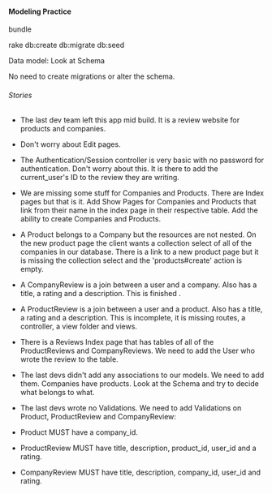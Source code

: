 #### Modeling Practice

bundle

rake db:create db:migrate db:seed

Data model: Look at Schema

No need to create migrations or alter the schema.

###### Stories

- The last dev team left this app mid build. It is a review website for products and companies.

- Don't worry about Edit pages.

- The Authentication/Session controller is very basic with no password for authentication. Don't worry about this. It is there to add the current_user's ID to the review they are writing.

- We are missing some stuff for Companies and Products. There are Index pages but that is it. Add Show Pages for Companies and Products that link from their name in the index page in their respective table. Add the ability to create Companies and Products.

- A Product belongs to a Company but the resources are not nested. On the new product page the client wants a collection select of all of the companies in our database. There is a link to a new product page but it is missing the collection select and the 'products#create' action is empty.

- A CompanyReview is a join between a user and a company. Also has a title, a rating and a description. This is finished .

- A ProductReview is a join between a user and a product. Also has a title, a rating and a description. This is incomplete, it is missing routes, a controller, a view folder and views.

- There is a Reviews Index page that has tables of all of the ProductReviews and CompanyReviews. We need to add the User who wrote the review to the table.

- The last devs didn't add any associations to our models. We need to add them. Companies have products. Look at the Schema and try to decide what belongs to what.

- The last devs wrote no Validations. We need to add Validations on Product, ProductReview and CompanyReview:

-  Product MUST have a company_id.

-  ProductReview MUST have  title, description, product_id, user_id and a rating.

-  CompanyReview MUST have title, description, company_id,  user_id and   rating.
